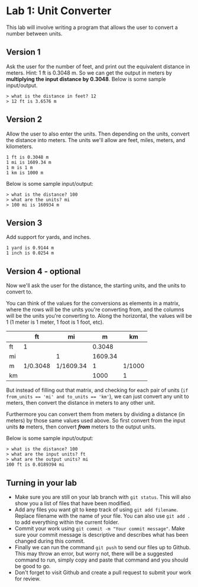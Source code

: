 
# Lab 1: Unit Converter

This lab will involve writing a program that allows the user to convert a number between units.

## Version 1

Ask the user for the number of feet, and print out the equivalent distance in meters. Hint: 1 ft is 0.3048 m. So we can get the output in meters by **multiplying the input distance by 0.3048**. Below is some sample input/output.

```
> what is the distance in feet? 12
> 12 ft is 3.6576 m
```

## Version 2

Allow the user to also enter the units. Then depending on the units, convert the distance into meters. The units we'll allow are feet, miles, meters, and kilometers.

```
1 ft is 0.3048 m
1 mi is 1609.34 m
1 m is 1 m
1 km is 1000 m
```

Below is some sample input/output:

```
> what is the distance? 100
> what are the units? mi
> 100 mi is 160934 m
```

## Version 3

Add support for yards, and inches.

```
1 yard is 0.9144 m
1 inch is 0.0254 m
```

## Version 4 - optional

Now we'll ask the user for the distance, the starting units, and the units to convert to.

You can think of the values for the conversions as elements in a matrix, where the rows will be the units you're converting from, and the columns will be the units you're converting to. Along the horizontal, the values will be 1 (1 meter is 1 meter, 1 foot is 1 foot, etc).



|  | ft  | mi  | m  | km  |
|---|----|----|----|---|
|ft|1||0.3048||
|mi||1|1609.34||
|m|1/0.3048|1/1609.34|1|1/1000|
|km|||1000|1|

But instead of filling out that matrix, and checking for each pair of units (`if from_units == 'mi' and to_units == 'km'`), we can just convert any unit to meters, then convert the distance in meters to any other unit.

Furthermore you can convert them from meters by dividing a distance (in meters) by those same values used above. So first convert from the input units **_to_** meters, then convert **_from_** meters to the output units.



Below is some sample input/output:

```
> what is the distance? 100
> what are the input units? ft
> what are the output units? mi
100 ft is 0.0189394 mi
```


## Turning in your lab
- Make sure you are still on your lab branch with `git status`. This will also show you a list of files that have been modified.
- Add any files you want git to keep track of using `git add filename`. Replace filename with the name of your file. You can also use `git add .` to add everything within the current folder.
- Commit your work using `git commit -m "Your commit message"`. Make sure your commit message is descriptive and describes what has been changed during this commit.
- Finally we can run the command `git push` to send our files up to Github. This may throw an error, but worry not, there will be a suggested command to run, simply copy and paste that command and you should be good to go.
- Don't forget to visit Github and create a pull request to submit your work for review.
